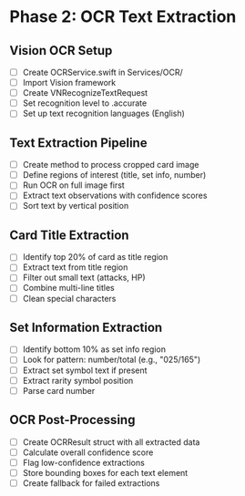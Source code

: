 # Phase 2: OCR Text Extraction

## Vision OCR Setup
- [ ] Create OCRService.swift in Services/OCR/
- [ ] Import Vision framework
- [ ] Create VNRecognizeTextRequest
- [ ] Set recognition level to .accurate
- [ ] Set up text recognition languages (English)

## Text Extraction Pipeline
- [ ] Create method to process cropped card image
- [ ] Define regions of interest (title, set info, number)
- [ ] Run OCR on full image first
- [ ] Extract text observations with confidence scores
- [ ] Sort text by vertical position

## Card Title Extraction
- [ ] Identify top 20% of card as title region
- [ ] Extract text from title region
- [ ] Filter out small text (attacks, HP)
- [ ] Combine multi-line titles
- [ ] Clean special characters

## Set Information Extraction
- [ ] Identify bottom 10% as set info region
- [ ] Look for pattern: number/total (e.g., "025/165")
- [ ] Extract set symbol text if present
- [ ] Extract rarity symbol position
- [ ] Parse card number

## OCR Post-Processing
- [ ] Create OCRResult struct with all extracted data
- [ ] Calculate overall confidence score
- [ ] Flag low-confidence extractions
- [ ] Store bounding boxes for each text element
- [ ] Create fallback for failed extractions